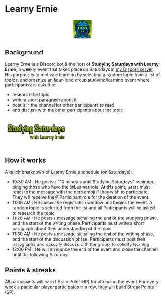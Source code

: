 # Learny Ernie

<p align="center"><img style="width:12%" src="https://github.com/Dechrissen/learny-ernie/blob/master/assets/ernie.png" alt="Learny Ernie icon"></img></p>

## Background

Learny Ernie is a Discord bot & the host of **Studying Saturdays with Learny Ernie**, a weekly event that takes place on Saturdays in [my Discord server](https://discord.gg/SB52VWvwRY). His purpose is to motivate learning by selecting a random topic from a list of topics, and organize an hour-long group studying/learning event where participants are asked to:

- research the topic
- write a short paragraph about it
- post it in the channel for other participants to read
- and discuss with the other participants about the topic

<p align="left"><img style="width:40%" src="https://github.com/Dechrissen/learny-ernie/blob/master/assets/studying-saturdays-logo.png" alt="Studying Saturdays logo"></img></p>

## How it works

A quick breakdown of Learny Ernie's schedule (on Saturdays):

- 10:50 AM : He posts a "10 minutes until Studying Saturdays" reminder, pinging those who have the @Learner role. At this point, users must react to the message with the nerd emoji if they wish to participate. They will receive the @Participant role for the duration of the event.
- 11:00 AM : He closes the registration window and begins the event. A random topic is selected from the list and all Participants will be asked to research the topic.
- 11:20 AM : He posts a message signaling the end of the studying phase, and the start of the writing phase. Participants must write a short paragraph about their understanding of the topic.
- 11:30 AM : He posts a message signaling the end of the writing phase, and the start of the discussion phase. Participants must post their paragraphs and casually discuss with the group, to solidify learning.
- 12:00 PM : He will announce the end of the event and close the channel until the following Saturday.

## Points & streaks

All participants will earn 1 Brain Point (BP) for attending the event. For every week a particular player participates in a row, they will build Streak Points (SP).
